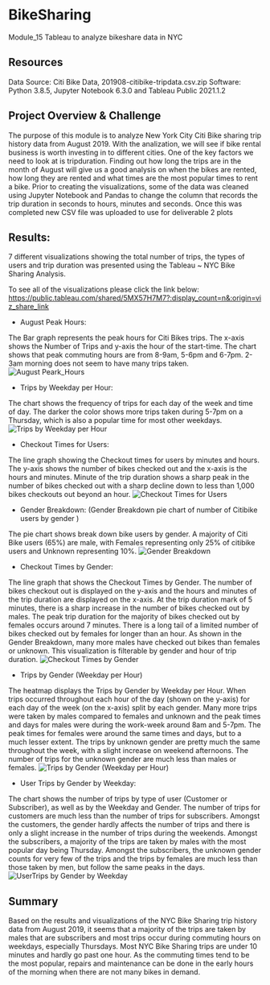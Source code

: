 
# BikeSharing
Module_15
Tableau to analyze bikeshare data in NYC

## Resources
Data Source: Citi Bike Data, 201908-citibike-tripdata.csv.zip
Software: Python 3.8.5, Jupyter Notebook 6.3.0 and Tableau Public 2021.1.2


## Project Overview & Challenge
The purpose of this module is to analyze New York City Citi Bike sharing trip history data from August 2019. With the analization, we will see if bike rental business is worth investing in to different cities. One of the key factors we need to look at is tripduration. Finding out how long the trips are in the month of August will give us a good analysis on when the bikes are rented, how long they are rented and what times are the most popular times to rent a bike.  Prior to creating the visualizations, some of the data was cleaned using Jupyter Notebook and Pandas to change the column that records the trip duration in seconds to hours, minutes and seconds. Once this was completed new CSV file was uploaded to use for deliverable 2 plots


## Results:
7 different visualizations showing the total number of trips, the types of users and trip duration was presented using the Tableau ~ NYC Bike Sharing Analysis.

To see all of the visualizations please click the link below:
https://public.tableau.com/shared/5MX57H7M7?:display_count=n&:origin=viz_share_link




- August Peak Hours:

The Bar graph represents the peak hours for Citi Bikes trips. The x-axis shows the Number of Trips and y-axis the hour of the start-time. The chart shows that peak commuting hours are from 8-9am, 5-6pm and 6-7pm. 2-3am morning does not seem to have many trips taken.
![August Peark_Hours](https://user-images.githubusercontent.com/80075982/122303451-6e041e00-ceb8-11eb-8acd-831ea225dd7f.png)



- Trips by Weekday per Hour:

The chart shows the frequency of trips for each day of the week and time of day. The darker the color shows more trips taken during 5-7pm on a Thursday, which is also a popular time for most other weekdays. 
![Trips by Weekday per Hour](https://user-images.githubusercontent.com/80075982/122164910-4a939180-ce2c-11eb-8620-ed4988fb6370.png)


- Checkout Times for Users:

The line graph showing the Checkout times for users by minutes and hours. The y-axis shows the number of bikes checked out and the x-axis is the hours and minutes. Minute of the trip duration shows a sharp peak in the number of bikes checked out with a sharp decline down to less than 1,000 bikes checkouts out beyond an hour. 
![Checkout Times for Users](https://user-images.githubusercontent.com/80075982/122164902-47000a80-ce2c-11eb-8687-6cafcd235394.png)


- Gender Breakdown: (Gender Breakdown pie chart of number of Citibike users by gender )

The pie chart shows break down bike users by gender. A majority of Citi Bike users (65%) are male, with Females representing only 25% of citibike users and Unknown representing 10%.
![Gender Breakdown](https://user-images.githubusercontent.com/80075982/122164904-48313780-ce2c-11eb-99a4-522272888f54.png)


- Checkout Times by Gender:

The line graph that shows the Checkout Times by Gender. The number of bikes checkout out is displayed on the y-axis and the hours and minutes of the trip duration are displayed on the x-axis. At the trip duration mark of 5 minutes, there is a sharp increase in the number of bikes checked out by males. The peak trip duration for the majority of bikes checked out by females occurs around 7 minutes. There is a long tail of a limited number of bikes checked out by females for longer than an hour. As shown in the Gender Breakdown, many more males have checked out bikes than females or unknown. This visualization is filterable by gender and hour of trip duration.
![Checkout Times by Gender](https://user-images.githubusercontent.com/80075982/122164899-45cedd80-ce2c-11eb-9c89-e1be25a3e3da.png)


- Trips by Gender (Weekday per Hour)

The heatmap displays the Trips by Gender by Weekday per Hour. When trips occurred throughout each hour of the day (shown on the y-axis) for each day of the week (on the x-axis) split by each gender. Many more trips were taken by males compared to females and unknown and the peak times and days for males were during the work-week around 8am and 5-7pm. The peak times for females were around the same times and days, but to a much lesser extent. The trips by unknown gender are pretty much the same throughout the week, with a slight increase on weekend afternoons. The number of trips for the unknown gender are much less than males or females. 
![Trips by Gender (Weekday per Hour)](https://user-images.githubusercontent.com/80075982/122164908-49626480-ce2c-11eb-8514-a2770f1e28e0.png)


- User Trips by Gender by Weekday:

The chart shows the number of trips by type of user (Customer or Subscriber), as well as by the Weekday and Gender. The number of trips for customers are much less than the number of trips for subscribers. Amongst the customers, the gender hardly affects the number of trips and there is only a slight increase in the number of trips during the weekends. Amongst the subscribers, a majority of the trips are taken by males with the most popular day being Thursday. Amongst the subscribers, the unknown gender counts for very few of the trips and the trips by females are much less than those taken by men, but follow the same peaks in the days.
![UserTrips by Gender by Weekday](https://user-images.githubusercontent.com/80075982/122164916-4c5d5500-ce2c-11eb-84ca-f5483c9392e1.png)


## Summary
Based on the results and visualizations of the NYC Bike Sharing trip history data from August 2019, it seems that a majority of the trips are taken by males that are subscribers and most trips occur during commuting hours on weekdays, especially Thursdays. Most NYC Bike Sharing trips are under 10 minutes and hardly go past one hour. As the commuting times tend to be the most popular, repairs and maintenance can be done in the early hours of the morning when there are not many bikes in demand.

